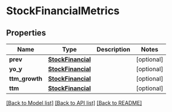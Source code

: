 # StockFinancialMetrics

## Properties
Name | Type | Description | Notes
------------ | ------------- | ------------- | -------------
**prev** | [**StockFinancial**](StockFinancial.md) |  | [optional] 
**yo_y** | [**StockFinancial**](StockFinancial.md) |  | [optional] 
**ttm_growth** | [**StockFinancial**](StockFinancial.md) |  | [optional] 
**ttm** | [**StockFinancial**](StockFinancial.md) |  | [optional] 

[[Back to Model list]](../README.md#documentation-for-models) [[Back to API list]](../README.md#documentation-for-api-endpoints) [[Back to README]](../README.md)

